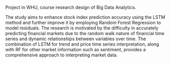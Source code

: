 Project in WHU, course research design of Big Data Analytics.

The study aims to enhance stock index prediction accuracy using the LSTM method and further improve it by employing Random Forest Regression to model residuals. The research is motivated by the difficulty in accurately predicting financial markets due to the random walk nature of financial time series and dynamic relationships between variables over time. The combination of LSTM for trend and price time series interpretation, along with RF for other market information such as sentiment, provides a comprehensive approach to interpreting market data.
